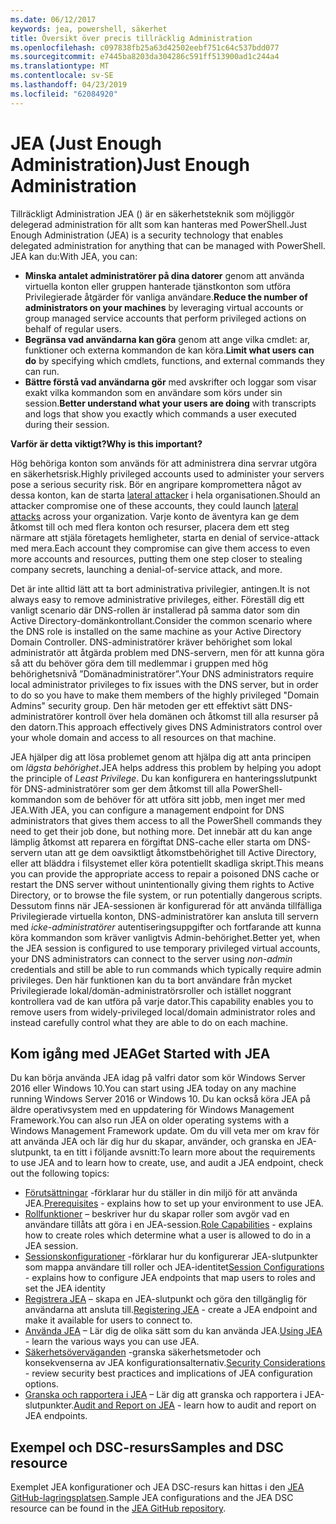 ```yaml
---
ms.date: 06/12/2017
keywords: jea, powershell, säkerhet
title: Översikt över precis tillräcklig Administration
ms.openlocfilehash: c097838fb25a63d42502eebf751c64c537bdd077
ms.sourcegitcommit: e7445ba8203da304286c591ff513900ad1c244a4
ms.translationtype: MT
ms.contentlocale: sv-SE
ms.lasthandoff: 04/23/2019
ms.locfileid: "62084920"
---
```

# <a name="just-enough-administration"></a><span data-ttu-id="b5f16-103">JEA (Just Enough Administration)</span><span class="sxs-lookup"><span data-stu-id="b5f16-103">Just Enough Administration</span></span>

<span data-ttu-id="b5f16-104">Tillräckligt Administration JEA () är en säkerhetsteknik som möjliggör delegerad administration för allt som kan hanteras med PowerShell.</span><span class="sxs-lookup"><span data-stu-id="b5f16-104">Just Enough Administration (JEA) is a security technology that enables delegated administration for anything that can be managed with PowerShell.</span></span>
<span data-ttu-id="b5f16-105">JEA kan du:</span><span class="sxs-lookup"><span data-stu-id="b5f16-105">With JEA, you can:</span></span>

- <span data-ttu-id="b5f16-106">**Minska antalet administratörer på dina datorer** genom att använda virtuella konton eller gruppen hanterade tjänstkonton som utföra Privilegierade åtgärder för vanliga användare.</span><span class="sxs-lookup"><span data-stu-id="b5f16-106">**Reduce the number of administrators on your machines** by leveraging virtual accounts or group managed service accounts that perform privileged actions on behalf of regular users.</span></span>
- <span data-ttu-id="b5f16-107">**Begränsa vad användarna kan göra** genom att ange vilka cmdlet: ar, funktioner och externa kommandon de kan köra.</span><span class="sxs-lookup"><span data-stu-id="b5f16-107">**Limit what users can do** by specifying which cmdlets, functions, and external commands they can run.</span></span>
- <span data-ttu-id="b5f16-108">**Bättre förstå vad användarna gör** med avskrifter och loggar som visar exakt vilka kommandon som en användare som körs under sin session.</span><span class="sxs-lookup"><span data-stu-id="b5f16-108">**Better understand what your users are doing** with transcripts and logs that show you exactly which commands a user executed during their session.</span></span>

<span data-ttu-id="b5f16-109">**Varför är detta viktigt?**</span><span class="sxs-lookup"><span data-stu-id="b5f16-109">**Why is this important?**</span></span>

<span data-ttu-id="b5f16-110">Hög behöriga konton som används för att administrera dina servrar utgöra en säkerhetsrisk.</span><span class="sxs-lookup"><span data-stu-id="b5f16-110">Highly privileged accounts used to administer your servers pose a serious security risk.</span></span>
<span data-ttu-id="b5f16-111">Bör en angripare kompromettera något av dessa konton, kan de starta [lateral attacker](http://aka.ms/pth) i hela organisationen.</span><span class="sxs-lookup"><span data-stu-id="b5f16-111">Should an attacker compromise one of these accounts, they could launch [lateral attacks](http://aka.ms/pth) across your organization.</span></span>
<span data-ttu-id="b5f16-112">Varje konto de äventyra kan ge dem åtkomst till och med flera konton och resurser, placera dem ett steg närmare att stjäla företagets hemligheter, starta en denial of service-attack med mera.</span><span class="sxs-lookup"><span data-stu-id="b5f16-112">Each account they compromise can give them access to even more accounts and resources, putting them one step closer to stealing company secrets, launching a denial-of-service attack, and more.</span></span>

<span data-ttu-id="b5f16-113">Det är inte alltid lätt att ta bort administrativa privilegier, antingen.</span><span class="sxs-lookup"><span data-stu-id="b5f16-113">It is not always easy to remove administrative privileges, either.</span></span>
<span data-ttu-id="b5f16-114">Föreställ dig ett vanligt scenario där DNS-rollen är installerad på samma dator som din Active Directory-domänkontrollant.</span><span class="sxs-lookup"><span data-stu-id="b5f16-114">Consider the common scenario where the DNS role is installed on the same machine as your Active Directory Domain Controller.</span></span>
<span data-ttu-id="b5f16-115">DNS-administratörer kräver behörighet som lokal administratör att åtgärda problem med DNS-servern, men för att kunna göra så att du behöver göra dem till medlemmar i gruppen med hög behörighetsnivå ”Domänadministratörer”.</span><span class="sxs-lookup"><span data-stu-id="b5f16-115">Your DNS administrators require local administrator privileges to fix issues with the DNS server, but in order to do so you have to make them members of the highly privileged "Domain Admins" security group.</span></span>
<span data-ttu-id="b5f16-116">Den här metoden ger ett effektivt sätt DNS-administratörer kontroll över hela domänen och åtkomst till alla resurser på den datorn.</span><span class="sxs-lookup"><span data-stu-id="b5f16-116">This approach effectively gives DNS Administrators control over your whole domain and access to all resources on that machine.</span></span>

<span data-ttu-id="b5f16-117">JEA hjälper dig att lösa problemet genom att hjälpa dig att anta principen om *lägsta behörighet*.</span><span class="sxs-lookup"><span data-stu-id="b5f16-117">JEA helps address this problem by helping you adopt the principle of *Least Privilege*.</span></span>
<span data-ttu-id="b5f16-118">Du kan konfigurera en hanteringsslutpunkt för DNS-administratörer som ger dem åtkomst till alla PowerShell-kommandon som de behöver för att utföra sitt jobb, men inget mer med JEA.</span><span class="sxs-lookup"><span data-stu-id="b5f16-118">With JEA, you can configure a management endpoint for DNS administrators that gives them access to all the PowerShell commands they need to get their job done, but nothing more.</span></span>
<span data-ttu-id="b5f16-119">Det innebär att du kan ange lämplig åtkomst att reparera en förgiftat DNS-cache eller starta om DNS-servern utan att ge dem oavsiktligt åtkomstbehörighet till Active Directory, eller att bläddra i filsystemet eller köra potentiellt skadliga skript.</span><span class="sxs-lookup"><span data-stu-id="b5f16-119">This means you can provide the appropriate access to repair a poisoned DNS cache or restart the DNS server without unintentionally giving them rights to Active Directory, or to browse the file system, or run potentially dangerous scripts.</span></span>
<span data-ttu-id="b5f16-120">Dessutom finns när JEA-sessionen är konfigurerad för att använda tillfälliga Privilegierade virtuella konton, DNS-administratörer kan ansluta till servern med *icke-administratörer* autentiseringsuppgifter och fortfarande att kunna köra kommandon som kräver vanligtvis Admin-behörighet.</span><span class="sxs-lookup"><span data-stu-id="b5f16-120">Better yet, when the JEA session is configured to use temporary privileged virtual accounts, your DNS administrators can connect to the server using *non-admin* credentials and still be able to run commands which typically require admin privileges.</span></span>
<span data-ttu-id="b5f16-121">Den här funktionen kan du ta bort användare från mycket Privilegierade lokal/domän-administratörsroller och istället noggrant kontrollera vad de kan utföra på varje dator.</span><span class="sxs-lookup"><span data-stu-id="b5f16-121">This capability enables you to remove users from widely-privileged local/domain administrator roles and instead carefully control what they are able to do on each machine.</span></span>

## <a name="get-started-with-jea"></a><span data-ttu-id="b5f16-122">Kom igång med JEA</span><span class="sxs-lookup"><span data-stu-id="b5f16-122">Get Started with JEA</span></span>

<span data-ttu-id="b5f16-123">Du kan börja använda JEA idag på valfri dator som kör Windows Server 2016 eller Windows 10.</span><span class="sxs-lookup"><span data-stu-id="b5f16-123">You can start using JEA today on any machine running Windows Server 2016 or Windows 10.</span></span>
<span data-ttu-id="b5f16-124">Du kan också köra JEA på äldre operativsystem med en uppdatering för Windows Management Framework.</span><span class="sxs-lookup"><span data-stu-id="b5f16-124">You can also run JEA on older operating systems with a Windows Management Framework update.</span></span>
<span data-ttu-id="b5f16-125">Om du vill veta mer om krav för att använda JEA och lär dig hur du skapar, använder, och granska en JEA-slutpunkt, ta en titt i följande avsnitt:</span><span class="sxs-lookup"><span data-stu-id="b5f16-125">To learn more about the requirements to use JEA and to learn how to create, use, and audit a JEA endpoint, check out the following topics:</span></span>

- <span data-ttu-id="b5f16-126">[Förutsättningar](prerequisites.md) -förklarar hur du ställer in din miljö för att använda JEA.</span><span class="sxs-lookup"><span data-stu-id="b5f16-126">[Prerequisites](prerequisites.md) - explains how to set up your environment to use JEA.</span></span>
- <span data-ttu-id="b5f16-127">[Rollfunktioner](role-capabilities.md) – beskriver hur du skapar roller som avgör vad en användare tillåts att göra i en JEA-session.</span><span class="sxs-lookup"><span data-stu-id="b5f16-127">[Role Capabilities](role-capabilities.md) - explains how to create roles which determine what a user is allowed to do in a JEA session.</span></span>
- <span data-ttu-id="b5f16-128">[Sessionskonfigurationer](session-configurations.md) -förklarar hur du konfigurerar JEA-slutpunkter som mappa användare till roller och JEA-identitet</span><span class="sxs-lookup"><span data-stu-id="b5f16-128">[Session Configurations](session-configurations.md) - explains how to configure JEA endpoints that map users to roles and set the JEA identity</span></span>
- <span data-ttu-id="b5f16-129">[Registrera JEA](register-jea.md) – skapa en JEA-slutpunkt och göra den tillgänglig för användarna att ansluta till.</span><span class="sxs-lookup"><span data-stu-id="b5f16-129">[Registering JEA](register-jea.md) - create a JEA endpoint and make it available for users to connect to.</span></span>
- <span data-ttu-id="b5f16-130">[Använda JEA](using-jea.md) – Lär dig de olika sätt som du kan använda JEA.</span><span class="sxs-lookup"><span data-stu-id="b5f16-130">[Using JEA](using-jea.md) - learn the various ways you can use JEA.</span></span>
- <span data-ttu-id="b5f16-131">[Säkerhetsöverväganden](security-considerations.md) -granska säkerhetsmetoder och konsekvenserna av JEA konfigurationsalternativ.</span><span class="sxs-lookup"><span data-stu-id="b5f16-131">[Security Considerations](security-considerations.md) - review security best practices and implications of JEA configuration options.</span></span>
- <span data-ttu-id="b5f16-132">[Granska och rapportera i JEA](audit-and-report.md) – Lär dig att granska och rapportera i JEA-slutpunkter.</span><span class="sxs-lookup"><span data-stu-id="b5f16-132">[Audit and Report on JEA](audit-and-report.md) - learn how to audit and report on JEA endpoints.</span></span>

## <a name="samples-and-dsc-resource"></a><span data-ttu-id="b5f16-133">Exempel och DSC-resurs</span><span class="sxs-lookup"><span data-stu-id="b5f16-133">Samples and DSC resource</span></span>

<span data-ttu-id="b5f16-134">Exemplet JEA konfigurationer och JEA DSC-resurs kan hittas i den [JEA GitHub-lagringsplatsen](https://github.com/PowerShell/JEA).</span><span class="sxs-lookup"><span data-stu-id="b5f16-134">Sample JEA configurations and the JEA DSC resource can be found in the [JEA GitHub repository](https://github.com/PowerShell/JEA).</span></span>